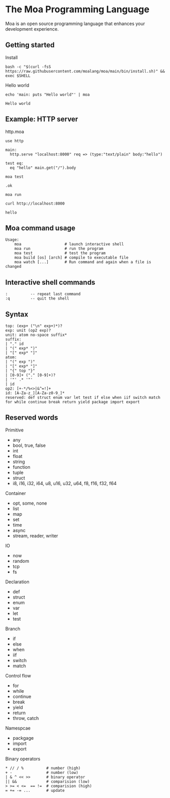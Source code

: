 # The Moa Programming Language
Moa is an open source programming language that enhances your development experience.



## Getting started

Install
```
bash -c "$(curl -fsS https://raw.githubusercontent.com/moalang/moa/main/bin/install.sh)" && exec $SHELL
```

Hello world
```
echo 'main: puts "Hello world"' | moa
```

```
Hello world
```



## Example: HTTP server

http.moa
```
use http

main:
  http.serve "localhost:8000" req => (type:"text/plain" body:"hello")

test eq:
  eq "hello" main.get("/").body
```

```
moa test
```

```
.ok
```

```
moa run
```

```
curl http://localhost:8000
```

```
hello
```



## Moa command usage
```
Usage:
    moa                   # launch interactive shell
    moa run               # run the program
    moa test              # test the program
    moa build [os] [arch] # compile to executable file
    moa watch [...]       # Run command and again when a file is changed
```



## Interactive shell commands 
```
:          -- repeat last command
:q         -- quit the shell
```



## Syntax
```
top: (exp+ ("\n" exp+)*)?
exp: unit (op2 exp)?
unit: atom no-space suffix*
suffix:
| "." id
| "(" exp* ")"
| "[" exp* "]"
atom:
| "(" exp ")"
| "[" exp* "]"
| "{" top "}"
| [0-9]+ ("." [0-9]+)?
| '"' .* '"'
| id
op2: [+-*/%<>|&^=!]+
id: [A-Za-z_][A-Za-z0-9_]*
reserved: def struct enum var let test if else when iif switch match for while continue break return yield package import export
```

## Reserved words
Primitive
- any
- bool, true, false
- int
- float
- string
- function
- tuple
- struct
- i8, i16, i32, i64, u8, u16, u32, u64, f8, f16, f32, f64

Container
- opt, some, none
- list
- map
- set
- time
- async
- stream, reader, writer

IO
- now
- random
- tcp
- fs

Declaration
- def
- struct
- enum
- var
- let
- test

Branch
- if
- else
- when
- iif
- switch
- match

Control flow
- for
- while
- continue
- break
- yield
- return
- throw, catch

Namespcae
- packgage
- import
- export

Binary operators
```
* // / %          # number (high)
+ -               # number (low)
| & ^ << >>       # binary operator
|| &&             # comparision (low)
> >= < <=  == !=  # comparision (high)
= += -= ...       # update
```
